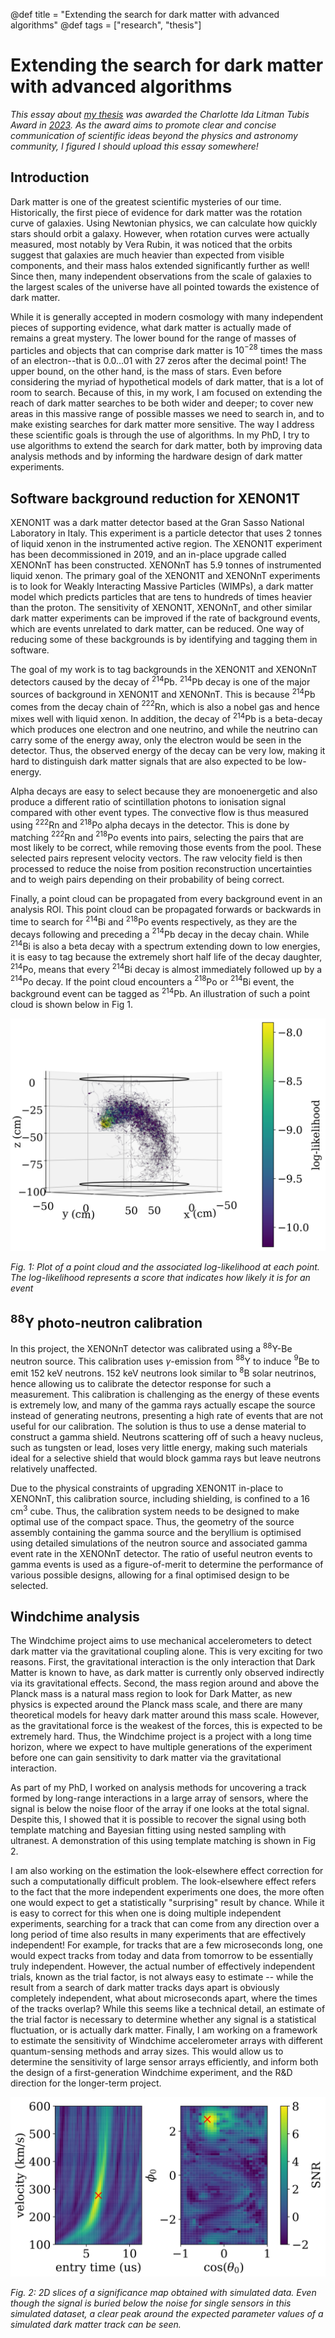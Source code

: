 @def title = "Extending the search for dark matter with advanced algorithms"
@def tags = ["research", "thesis"]

# Extending the search for dark matter with advanced algorithms

*This essay about [my thesis](https://doi.org/10.25394/PGS.22790633) was awarded the Charlotte Ida Litman Tubis Award in [2023](https://www.physics.purdue.edu/about/prizes_awards/graduate_award_recipients.html#Tubis). As the award aims to promote clear and concise communication of scientific ideas beyond the physics and astronomy community, I figured I should upload this essay somewhere!*

## Introduction

Dark matter is one of the greatest scientific mysteries of our time. Historically, the first piece of evidence for dark matter was the rotation curve of galaxies. Using Newtonian physics, we can calculate how quickly stars should orbit a galaxy. However, when rotation curves were actually measured, most notably by Vera Rubin, it was noticed that the orbits suggest that galaxies are much heavier than expected from visible components, and their mass halos extended significantly further as well! Since then, many independent observations from the scale of galaxies to the largest scales of the universe have all pointed towards the existence of dark matter.

While it is generally accepted in modern cosmology with many independent pieces of supporting evidence, what dark matter is actually made of remains a great mystery. The lower bound for the range of masses of particles and objects that can comprise dark matter is $10^{-28}$ times the mass of an electron--that is $0.0\ldots 01$ with 27 zeros after the decimal point! The upper bound, on the other hand, is the mass of stars. Even before considering the myriad of hypothetical models of dark matter, that is a lot of room to search. Because of this, in my work, I am focused on extending the reach of dark matter searches to be both wider and deeper; to cover new areas in this massive range of possible masses we need to search in, and to make existing searches for dark matter more sensitive. The way I address these scientific goals is through the use of algorithms. In my PhD, I try to use algorithms to extend the search for dark matter, both by improving data analysis methods and by informing the hardware design of dark matter experiments.

## Software background reduction for XENON1T

XENON1T was a dark matter detector based at the Gran Sasso National Laboratory in Italy. This experiment is a particle detector that uses 2 tonnes of liquid xenon in the instrumented active region. The XENON1T experiment has been decommissioned in 2019, and an in-place upgrade called XENONnT has been constructed. XENONnT has 5.9 tonnes of instrumented liquid xenon. The primary goal of the XENON1T and XENONnT experiments is to look for Weakly Interacting Massive Particles (WIMPs), a dark matter model which predicts particles that are tens to hundreds of times heavier than the proton. The sensitivity of XENON1T, XENONnT, and other similar dark matter experiments can be improved if the rate of background events, which are events unrelated to dark matter, can be reduced. One way of reducing some of these backgrounds is by identifying and tagging them in software.

The goal of my work is to tag backgrounds in the XENON1T and XENONnT detectors caused by the decay of $^{214}$Pb. $^{214}$Pb decay is one of the major sources of background in XENON1T and XENONnT. This is because $^{214}$Pb comes from the decay chain of $^{222}$Rn, which is also a nobel gas and hence mixes well with liquid xenon. In addition, the decay of $^{214}$Pb is a beta-decay which produces one electron and one neutrino, and while the neutrino can carry some of the energy away, only the electron would be seen in the detector. Thus, the observed energy of the decay can be very low, making it hard to distinguish dark matter signals that are also expected to be low-energy.

Alpha decays are easy to select because they are monoenergetic and also produce a different ratio of scintillation photons to ionisation signal compared with other event types. The convective flow is thus measured using $^{222}$Rn and $^{218}$Po alpha decays in the detector. This is done by matching $^{222}$Rn and $^{218}$Po events into pairs, selecting the pairs that are most likely to be correct, while removing those events from the pool. These selected pairs represent velocity vectors. The raw velocity field is then processed to reduce the noise from position reconstruction uncertainties and to weigh pairs depending on their probability of being correct.

Finally, a point cloud can be propagated from every background event in an analysis ROI. This point cloud can be propagated forwards or backwards in time to search for $^{214}$Bi and $^{218}$Po events respectively, as they are the decays following and preceding a $^{214}$Pb decay in the decay chain. While $^{214}$Bi is also a beta decay with a spectrum extending down to low energies, it is easy to tag because the extremely short half life of the decay daughter, $^{214}$Po, means that every $^{214}$Bi decay is almost immediately followed up by a $^{214}$Po decay. If the point cloud encounters a $^{218}$Po or $^{214}$Bi event, the background event can be tagged as $^{214}$Pb. An illustration of such a point cloud is shown below in Fig 1.

![Plot of point cloud propagated along velocity field.](point_cloud_tight_scatter.png)

*Fig. 1: Plot of a point cloud and the associated log-likelihood at each point. The log-likelihood represents a score that indicates how likely it is for an event*

## $^{88}$Y photo-neutron calibration

In this project, the XENONnT detector was calibrated using a $^{88}$Y-Be neutron source. This calibration uses $\gamma$-emission from $^{88}$Y to induce $^{9}$Be to emit $152 \text{ keV}$ neutrons. $152 \text{ keV}$ neutrons look similar to $^{8}$B solar neutrinos, hence allowing us to calibrate the detector response for such a measurement. This calibration is challenging as the energy of these events is extremely low, and many of the gamma rays actually escape the source instead of generating neutrons, presenting a high rate of events that are not useful for our calibration. The solution is thus to use a dense material to construct a gamma shield. Neutrons scattering off of such a heavy nucleus, such as tungsten or lead, loses very little energy, making such materials ideal for a selective shield that would block gamma rays but leave neutrons relatively unaffected.

Due to the physical constraints of upgrading XENON1T in-place to XENONnT, this calibration source, including shielding, is confined to a $16 \text{ cm}^3$ cube. Thus, the calibration system needs to be designed to make optimal use of the compact space. Thus, the geometry of the source assembly containing the gamma source and the beryllium is optimised using detailed simulations of the neutron source and associated gamma event rate in the XENONnT detector. The ratio of useful neutron events to gamma events is used as a figure-of-merit to determine the performance of various possible designs, allowing for a final optimised design to be selected.

## Windchime analysis

The Windchime project aims to use mechanical accelerometers to detect dark matter via the gravitational coupling alone. This is very exciting for two reasons. First, the gravitational interaction is the only interaction that Dark Matter is known to have, as dark matter is currently only observed indirectly via its gravitational effects. Second, the mass region around and above the Planck mass is a natural mass region to look for Dark Matter, as new physics is expected around the Planck mass scale, and there are many theoretical models for heavy dark matter around this mass scale. However, as the gravitational force is the weakest of the forces, this is expected to be extremely hard. Thus, the Windchime project is a project with a long time horizon, where we expect to have multiple generations of the experiment before one can gain sensitivity to dark matter via the gravitational interaction.

As part of my PhD, I worked on analysis methods for uncovering a track formed by long-range interactions in a large array of sensors, where the signal is below the noise floor of the array if one looks at the total signal. Despite this, I showed that it is possible to recover the signal using both template matching and Bayesian fitting using nested sampling with ultranest. A demonstration of this using template matching is shown in Fig 2.

I am also working on the estimation the look-elsewhere effect correction for such a computationally difficult problem. The look-elsewhere effect refers to the fact that the more independent experiments one does, the more often one would expect to get a statistically "surprising" result by chance. While it is easy to correct for this when one is doing multiple independent experiments, searching for a track that can come from any direction over a long period of time also results in many experiments that are effectively independent! For example, for tracks that are a few microseconds long, one would expect tracks from today and data from tomorrow to be essentially truly independent. However, the actual number of effectively independent trials, known as the trial factor, is not always easy to estimate -- while the result from a search of dark matter tracks days apart is obviously completely independent, what about microseconds apart, where the times of the tracks overlap? While this seems like a technical detail, an estimate of the trial factor is necessary to determine whether any signal is a statistical fluctuation, or is actually dark matter. Finally, I am working on a framework to estimate the sensitivity of Windchime accelerometer arrays with different quantum-sensing methods and array sizes. This would allow us to determine the sensitivity of large sensor arrays efficiently, and inform both the design of a first-generation Windchime experiment, and the R&D direction for the longer-term project.

![2 side-by-side plots showing two 2D slices of significance.](2D_SNR.png)

*Fig. 2: 2D slices of a significance map obtained with simulated data. Even though the signal is buried below the noise for single sensors in this simulated dataset, a clear peak around the expected parameter values of a simulated dark matter track can be seen.*
